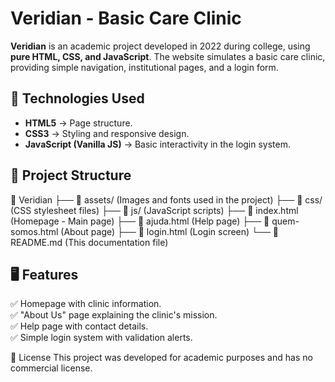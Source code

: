 # Veridian - Basic Care Clinic

**Veridian** is an academic project developed in 2022 during college, using **pure HTML, CSS, and JavaScript**. The website simulates a basic care clinic, providing simple navigation, institutional pages, and a login form.

## 🚀 Technologies Used
- **HTML5** → Page structure.
- **CSS3** → Styling and responsive design.
- **JavaScript (Vanilla JS)** → Basic interactivity in the login system.

## 📂 Project Structure
📁 Veridian
├── 📂 assets/ (Images and fonts used in the project)
├── 📂 css/ (CSS stylesheet files)
├── 📂 js/ (JavaScript scripts)
├── 📜 index.html (Homepage - Main page)
├── 📜 ajuda.html (Help page)
├── 📜 quem-somos.html (About page)
├── 📜 login.html (Login screen)
└── 📜 README.md (This documentation file)

## 🖥️ Features
✅ Homepage with clinic information.  
✅ "About Us" page explaining the clinic's mission.  
✅ Help page with contact details.  
✅ Simple login system with validation alerts.  

📜 License
This project was developed for academic purposes and has no commercial license.